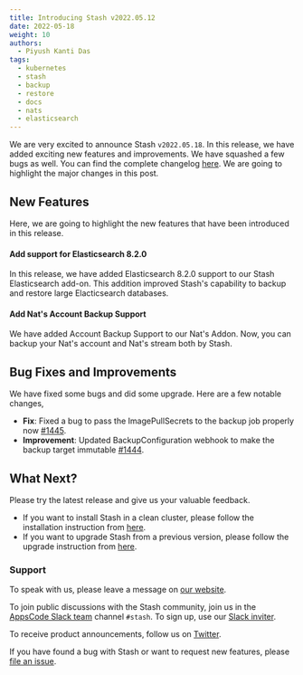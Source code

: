 ```yaml
---
title: Introducing Stash v2022.05.12
date: 2022-05-18
weight: 10
authors:
  - Piyush Kanti Das
tags:
  - kubernetes
  - stash
  - backup
  - restore
  - docs
  - nats
  - elasticsearch
---
```


We are very excited to announce Stash `v2022.05.18`.  In this release, we have added exciting new features and improvements. We have squashed a few bugs as well. You can find the complete changelog [here](https://github.com/stashed/CHANGELOG/blob/master/releases/v2022.05.18/README.md). We are going to highlight the major changes in this post.

## New Features

Here, we are going to highlight the new features that have been introduced in this release.

#### Add support for Elasticsearch 8.2.0

In this release, we have added Elasticsearch 8.2.0 support to our Stash Elasticsearch add-on. This addition improved Stash's capability to backup and restore large Elacticsearch databases. 

#### Add Nat's Account Backup Support

We have added Account Backup Support to our Nat's Addon. Now, you can backup your Nat's account and Nat's stream both by Stash.

## Bug Fixes and Improvements

We have fixed some bugs and did some upgrade. Here are a few notable changes,

- **Fix**: Fixed a bug to pass the ImagePullSecrets to the backup job properly now [#1445](https://github.com/stashed/stash/pull/1445).
- **Improvement**: Updated BackupConfiguration webhook to make the backup target immutable [#1444](https://github.com/stashed/stash/pull/1444).

## What Next?

Please try the latest release and give us your valuable feedback.

- If you want to install Stash in a clean cluster, please follow the installation instruction from [here](https://stash.run/docs/v2022.05.18/setup/).
- If you want to upgrade Stash from a previous version, please follow the upgrade instruction from [here](https://stash.run/docs/v2022.05.18/setup/upgrade/).

### Support

To speak with us, please leave a message on [our website](https://appscode.com/contact/).

To join public discussions with the Stash community, join us in the [AppsCode Slack team](https://appscode.slack.com/messages/C8NCX6N23/details/) channel `#stash`. To sign up, use our [Slack inviter](https://slack.appscode.com/).

To receive product announcements, follow us on [Twitter](https://twitter.com/KubeStash).

If you have found a bug with Stash or want to request new features, please [file an issue](https://github.com/stashed/project/issues/new).
